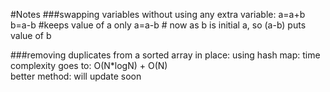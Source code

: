 #Notes
###swapping variables without using any extra variable:
  a=a+b 
  b=a-b #keeps value of a only
  a=a-b # now as b is initial a, so (a-b) puts value of b

###removing duplicates from a sorted array in place:
  using hash map: time complexity goes to: O(N*logN) + O(N)  
  better method: will update soon
